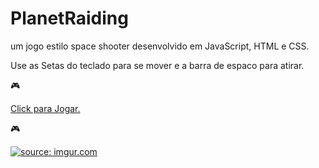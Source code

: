 # PlanetRaiding
um jogo estilo space shooter desenvolvido em JavaScript, HTML e CSS.

Use as Setas do teclado para se mover e a barra de espaco para atirar.

:video_game:
<a href="https://planet-raiding.vercel.app/"><p>Click para Jogar.</p></a> 
:video_game:

<a href="https://imgur.com/u7T9kqE"><img src="https://i.imgur.com/u7T9kqE.gif" title="source: imgur.com" /></a>
